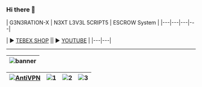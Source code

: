 ### Hi there 👋
| G3N3RATION-X | N3XT L3V3L 5CRIPT5 | ESCROW System |
|---|---|---|---|

| ► [TEBEX SHOP](https://g3n3ration-x.tebex.io) || ► [YOUTUBE](https://youtu.be/8V62yLUv1io) |
|---|---|



---

| ![banner](https://github.com/bylickilabs/bylickilabs/assets/109308073/fd0a4494-54a5-4f5d-8ae8-83194a7400d0) |
|---|

| [![AntiVPN](https://dunb17ur4ymx4.cloudfront.net/packages/images/b161ef75faf6056a6fcb3d3b51c42e4539564dba.png)](https://g3n3ration-x.tebex.io/package/6171319) | ![1](https://github.com/bylickilabs/bylickilabs/assets/109308073/aac95df9-d611-4b18-9a0d-f95e96042360) | ![2](https://github.com/bylickilabs/bylickilabs/assets/109308073/40531d03-5317-4ad1-a9a9-6eaf74c02ea5) | ![3](https://github.com/bylickilabs/bylickilabs/assets/109308073/f60afd40-212f-469c-9972-dec638ea40de) |
|---|---|---|---|

<!--
**bylickilabs/bylickilabs** is a ✨ _special_ ✨ repository because its `README.md` (this file) appears on your GitHub profile.
-->
